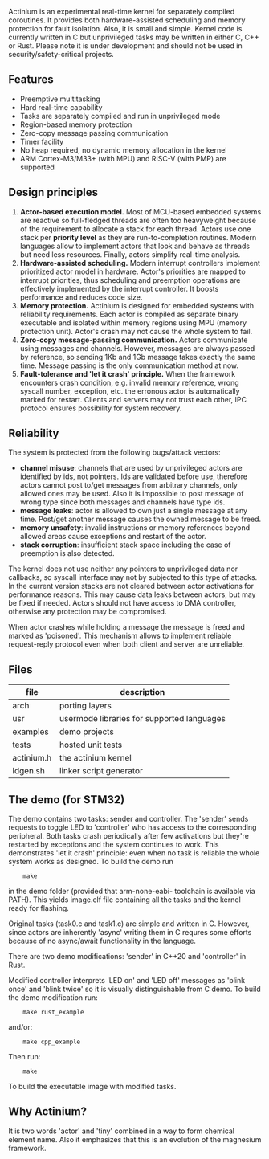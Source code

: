 
Actinium is an experimental real-time kernel for separately compiled
coroutines. It provides both hardware-assisted scheduling and memory 
protection for fault isolation. Also, it is small and simple.
Kernel code is currently written in C but unprivileged tasks may be 
written in either C, C++ or Rust.
Please note it is under development and should not be used in 
security/safety-critical projects.


Features
--------

- Preemptive multitasking
- Hard real-time capability
- Tasks are separately compiled and run in unprivileged mode
- Region-based memory protection
- Zero-copy message passing communication
- Timer facility
- No heap required, no dynamic memory allocation in the kernel
- ARM Cortex-M3/M33+ (with MPU) and RISC-V (with PMP) are supported


Design principles
-----------------

1.  **Actor-based execution model.**
    Most of MCU-based embedded systems are reactive so full-fledged threads
    are often too heavyweight because of the requirement to allocate a stack
    for each thread. Actors use one stack per **priority level** as they are
    run-to-completion routines. Modern languages allow to implement actors
    that look and behave as threads but need less resources. Finally, actors
    simplify real-time analysis.
2.  **Hardware-assisted scheduling.**
    Modern interrupt controllers implement prioritized actor model in 
    hardware. Actor's priorities are mapped to interrupt priorities, thus
    scheduling and preemption operations are effectively implemented by
    the interrupt controller. It boosts performance and reduces code size.
3.  **Memory protection.**
    Actinium is designed for embedded systems with reliability requirements.
    Each actor is compiled as separate binary executable and isolated within 
    memory regions using MPU (memory protection unit). Actor's crash may not
    cause the whole system to fail.
4.  **Zero-copy message-passing communication.**
    Actors communicate using messages and channels. However, messages are
    always passed by reference, so sending 1Kb and 1Gb message takes exactly
    the same time. Message passing is the only communication method at now.
5.  **Fault-tolerance and 'let it crash' principle.**
    When the framework encounters crash condition, e.g. invalid memory 
    reference, wrong syscall number, exception, etc. the erronous actor 
    is automatically marked for restart. Clients and servers may not
    trust each other, IPC protocol ensures possibility for system recovery.


Reliability
-----------

The system is protected from the following bugs/attack vectors:

- **channel misuse**: channels that are used by unprivileged actors 
  are identified by ids, not pointers. Ids are validated before use, 
  therefore actors cannot post to/get messages from arbitrary channels, only
  allowed ones may be used. Also it is impossible to post message of wrong 
  type since both messages and channels have type ids.
- **message leaks**: actor is allowed to own just a single message at any 
  time. Post/get another message causes the owned message to be freed.
- **memory unsafety**: invalid instructions or memory references beyond 
  allowed areas cause exceptions and restart of the actor.
- **stack corruption**: insufficient stack space including the case of 
  preemption is also detected.


The kernel does not use neither any pointers to unprivileged data nor 
callbacks, so syscall interface may not by subjected to this type of attacks.
In the current version stacks are not cleared between actor activations for 
performance reasons. This may cause data leaks between actors, but may be 
fixed if needed. Actors should not have access to DMA controller, otherwise 
any protection may be compromised.

When actor crashes while holding a message the message is freed and marked
as 'poisoned'. This mechanism allows to implement reliable request-reply
protocol even when both client and server are unreliable.


Files
-----

| file | description |
|------|-------------|
|arch | porting layers |
|usr | usermode libraries for supported languages |
|examples | demo projects |
|tests | hosted unit tests |
|actinium.h | the actinium kernel |
|ldgen.sh | linker script generator |


The demo (for STM32)
--------------------

The demo contains two tasks: sender and controller. The 'sender' sends
requests to toggle LED to 'controller' who has access to the corresponding 
peripheral. Both tasks crash periodically after few activations but they're
restarted by exceptions and the system continues to work.
This demonstrates 'let it crash' principle: even when no task is reliable 
the whole system works as designed.
To build the demo run

        make

in the demo folder (provided that arm-none-eabi- toolchain is available via 
PATH). This yields image.elf file containing all the tasks and the kernel
ready for flashing.

Original tasks (task0.c and task1.c) are simple and written in C. However,
since actors are inherently 'async' writing them in C requres some efforts
because of no async/await functionality in the language. 

There are two demo modifications: 'sender' in C++20 and 'controller' in Rust.

Modified controller interprets 'LED on' and 'LED off' messages as 'blink once' 
and 'blink  twice' so it is visually distinguishable from C demo. 
To build the demo modification run:

        make rust_example

and/or: 

        make cpp_example

Then run:

        make

To build the executable image with modified tasks.


Why Actinium?
-------------

It is two words 'actor' and 'tiny' combined in a way to form chemical element 
name. Also it emphasizes that this is an evolution of the magnesium framework.

